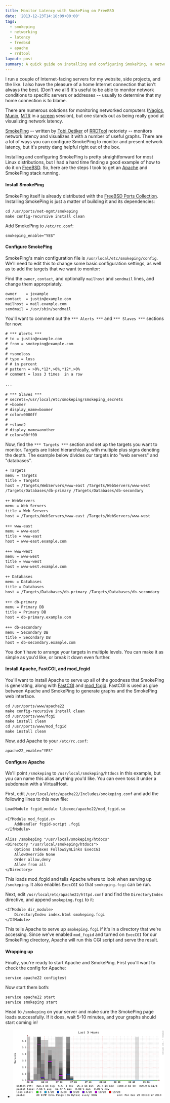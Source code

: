 ```yaml
---
title: Monitor Latency with SmokePing on FreeBSD
date: '2013-12-23T14:18:09+00:00'
tags:
  - smokeping
  - networking
  - latency
  - freebsd
  - apache
  - rrdtool
layout: post
summary: A quick guide on installing and configuring SmokePing, a network latency monitor, on FreeBSD.
---
```


I run a couple of Internet-facing servers for my website, side projects, and the like. I also have the pleasure of a home Internet connection that isn't always the best. (Don't we all!) It's useful to be able to monitor network conditions to specific servers or addresses -- usually to determine that my home connection is to blame.

There are numerous solutions for monitoring networked computers ([Nagios](http://www.nagios.org), [Munin](http://munin-monitoring.org), [MTR](http://www.bitwizard.nl/mtr/) in a [screen](https://www.gnu.org/software/screen/) session), but one stands out as being really good at visualizing network latency.

[SmokePing](http://oss.oetiker.ch/smokeping/) -- written by [Tobi Oetiker](http://tobi.oetiker.ch/hp/) of [RRDTool](http://oss.oetiker.ch/rrdtool/) notoriety -- monitors network latency and visualizes it with a number of useful graphs. There are a lot of ways you can configure SmokePing to monitor and present network latency, but it's pretty dang helpful right out of the box.

Installing and configuring SmokePing is pretty straightforward for most Linux distributions, but I had a hard time finding a good example of how to do it on [FreeBSD](http://www.freebsd.org). So, here are the steps I took to get an [Apache](https://httpd.apache.org) and SmokePing stack running.

<!-- e -->
<span id="more"></span>

#### Install SmokePing

SmokePing itself is already distributed with the [FreeBSD Ports Collection](http://www.freebsd.org/ports/index.html). Installing SmokePing is just a matter of building it and its dependencies:

```
cd /usr/ports/net-mgmt/smokeping
make config-recursive install clean
```

Add SmokePing to `/etc/rc.conf`:

```
smokeping_enable="YES"
```

#### Configure SmokePing

SmokePing's main configuration file is `/usr/local/etc/smokeping/config`. We'll need to edit this to change some basic configuration settings, as well as to add the targets that we want to monitor:

Find the `owner`, `contact`, and optionally `mailhost` and `sendmail` lines, and change them appropriately.

```
owner    = jexample
contact  = justin@example.com
mailhost = mail.example.com
sendmail = /usr/sbin/sendmail
```

You'll want to comment out the `*** Alerts ***` and `*** Slaves ***` sections for now:

```
# *** Alerts ***
# to = justin@example.com
# from = smokeping@example.com
#
# +someloss
# type = loss
# # in percent
# pattern = >0%,*12*,>0%,*12*,>0%
# comment = loss 3 times  in a row

...

# *** Slaves ***
# secrets=/usr/local/etc/smokeping/smokeping_secrets
# +boomer
# display_name=boomer
# color=0000ff
#
# +slave2
# display_name=another
# color=00ff00
```

Now, find the `*** Targets ***` section and set up the targets you want to monitor. Targets are listed hierarchically, with multiple plus signs denoting the depth. The example below divides our targets into "web servers" and "databases".

```
+ Targets
menu = Targets
title = Targets
host = /Targets/WebServers/www-east /Targets/WebServers/www-west /Targets/Databases/db-primary /Targets/Databases/db-secondary

++ WebServers
menu = Web Servers
title = Web Servers
host = /Targets/WebServers/www-east /Targets/WebServers/www-west

+++ www-east
menu = www-east
title = www-east
host = www-east.example.com

+++ www-west
menu = www-west
title = www-west
host = www-west.example.com

++ Databases
menu = Databases
title = Databases
host = /Targets/Databases/db-primary /Targets/Databases/db-secondary

+++ db-primary
menu = Primary DB
title = Primary DB
host = db-primary.example.com

+++ db-secondary
menu = Secondary DB
title = Secondary DB
host = db-secondary.example.com
```

You don't have to arrange your targets in multiple levels. You can make it as simple as you'd like, or break it down even further.

#### Install Apache, FastCGI, and mod_fcgid

You'll want to install Apache to serve up all of the goodness that SmokePing is generating, along with [FastCGI](http://www.fastcgi.com/) and [mod_fcgid](https://httpd.apache.org/mod_fcgid/). FastCGI is used as glue between Apache and SmokePing to generate graphs and the SmokePing web interface.

```
cd /usr/ports/www/apache22
make config-recursive install clean
cd /usr/ports/www/fcgi
make install clean
cd /usr/ports/www/mod_fcgid
make install clean
```

Now, add Apache to your `/etc/rc.conf`:

```
apache22_enable="YES"
```

#### Configure Apache

We'll point `/smokeping` to `/usr/local/smokeping/htdocs` in this example, but you can name this alias anything you'd like. You can even toss it under a subdomain with a VirtualHost.

First, edit `/usr/local/etc/apache22/Includes/smokeping.conf` and add the following lines to this new file:

```
LoadModule fcgid_module libexec/apache22/mod_fcgid.so

<IfModule mod_fcgid.c>
    AddHandler fcgid-script .fcgi
</IfModule>

Alias /smokeping "/usr/local/smokeping/htdocs"
<Directory "/usr/local/smokeping/htdocs">
    Options Indexes FollowSymLinks ExecCGI
    AllowOverride None
    Order allow,deny
    Allow from all
</Directory>
```

This loads mod_fcgid and tells Apache where to look when serving up `/smokeping`. It also enables `ExecCGI` so that `smokeping.fcgi` can be run.

Next, edit `/usr/local/etc/apache22/httpd.conf` and find the `DirectoryIndex` directive, and append `smokeping.fcgi` to it:

```
<IfModule dir_module>
    DirectoryIndex index.html smokeping.fcgi
</IfModule>
```

This tells Apache to serve up `smokeping.fcgi` if it's in a directory that we're accessing. Since we've enabled `mod_fcgid` and turned on `ExecCGI` for our SmokePing directory, Apache will run this CGI script and serve the result.

#### Wrapping up

Finally, you're ready to start Apache and SmokePing. First you'll want to check the config for Apache:

```
service apache22 configtest
```

Now start them both:

```
service apache22 start
service smokeping start
```

Head to `/smokeping` on your server and make sure the SmokePing page loads successfully. If it does, wait 5-10 minutes, and your graphs should start coming in!

<ul class="clearing-thumbs" data-clearing>
    <li>
        <a href="/assets/img/2013-12-23-monitor-latency-with-smokeping-on-freebsd/smokeping.png">
            <img data-caption="Maybe my Internet connection is fixed &mdash; for now." src="/assets/img/2013-12-23-monitor-latency-with-smokeping-on-freebsd/smokeping.png" alt="A SmokePing graph of my home connection's latency">
        </a>
    </li>
</ul>
